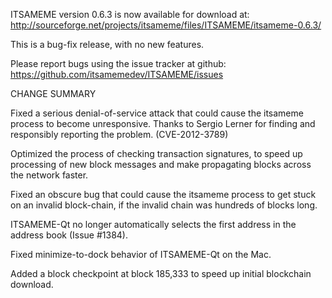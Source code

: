 ITSAMEME version 0.6.3 is now available for download at:
  http://sourceforge.net/projects/itsameme/files/ITSAMEME/itsameme-0.6.3/

This is a bug-fix release, with no new features.

Please report bugs using the issue tracker at github:
  https://github.com/itsamemedev/ITSAMEME/issues

CHANGE SUMMARY

Fixed a serious denial-of-service attack that could cause the
itsameme process to become unresponsive. Thanks to Sergio Lerner
for finding and responsibly reporting the problem. (CVE-2012-3789)

Optimized the process of checking transaction signatures, to
speed up processing of new block messages and make propagating
blocks across the network faster.

Fixed an obscure bug that could cause the itsameme process to get
stuck on an invalid block-chain, if the invalid chain was
hundreds of blocks long.

ITSAMEME-Qt no longer automatically selects the first address
in the address book (Issue #1384).

Fixed minimize-to-dock behavior of ITSAMEME-Qt on the Mac.

Added a block checkpoint at block 185,333 to speed up initial
blockchain download.
